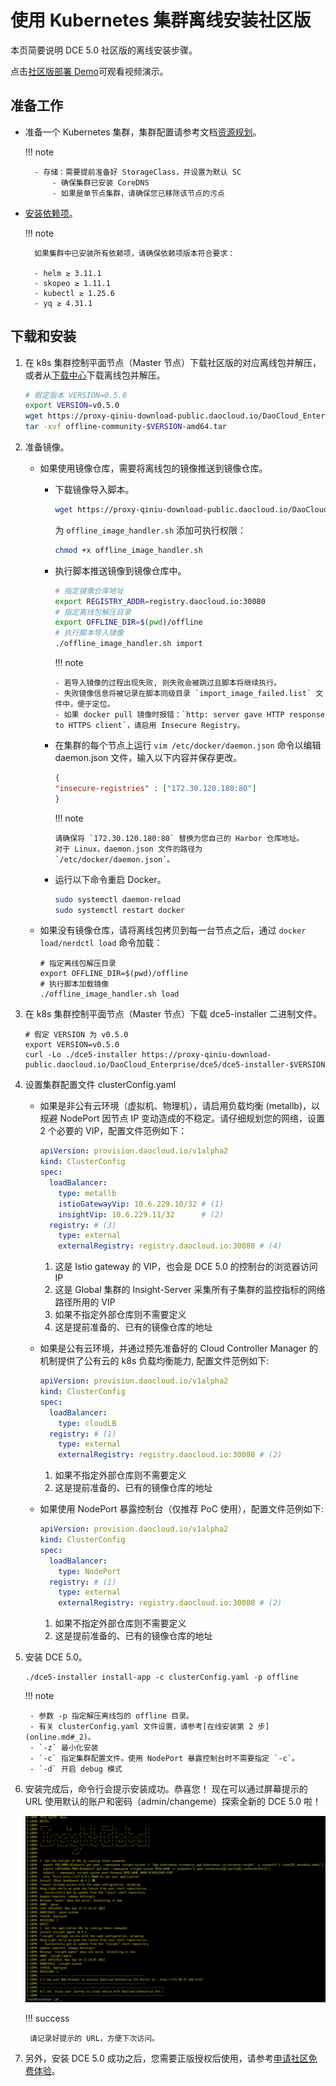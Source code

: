 # 使用 Kubernetes 集群离线安装社区版

本页简要说明 DCE 5.0 社区版的离线安装步骤。

点击[社区版部署 Demo](../../../videos/install.md)可观看视频演示。

## 准备工作

- 准备一个 Kubernetes 集群，集群配置请参考文档[资源规划](../resources.md)。

    !!! note

      	- 存储：需要提前准备好 StorageClass，并设置为默认 SC
            - 确保集群已安装 CoreDNS
            - 如果是单节点集群，请确保您已移除该节点的污点

- [安装依赖项](../../install-tools.md)。

    !!! note

        如果集群中已安装所有依赖项，请确保依赖项版本符合要求：
        
        - helm ≥ 3.11.1
        - skopeo ≥ 1.11.1
        - kubectl ≥ 1.25.6
        - yq ≥ 4.31.1

## 下载和安装

1. 在 k8s 集群控制平面节点（Master 节点）下载社区版的对应离线包并解压，或者从[下载中心](../../../download/dce5.md)下载离线包并解压。

    ```bash
    # 假定版本 VERSION=0.5.0
    export VERSION=v0.5.0
    wget https://proxy-qiniu-download-public.daocloud.io/DaoCloud_Enterprise/dce5/offline-community-$VERSION-amd64.tar
    tar -xvf offline-community-$VERSION-amd64.tar
    ```

2. 准备镜像。

    - 如果使用镜像仓库，需要将离线包的镜像推送到镜像仓库。

      - 下载镜像导入脚本。

          ```bash
          wget https://proxy-qiniu-download-public.daocloud.io/DaoCloud_Enterprise/dce5/offline_image_handler.sh
          ```

          为 `offline_image_handler.sh` 添加可执行权限：

          ```bash
          chmod +x offline_image_handler.sh
          ```

      - 执行脚本推送镜像到镜像仓库中。

        ```bash
        # 指定镜像仓库地址
        export REGISTRY_ADDR=registry.daocloud.io:30080
        # 指定离线包解压目录
        export OFFLINE_DIR=$(pwd)/offline
        # 执行脚本导入镜像
        ./offline_image_handler.sh import
        ```

        !!! note

            - 若导入镜像的过程出现失败, 则失败会被跳过且脚本将继续执行。
            - 失败镜像信息将被记录在脚本同级目录 `import_image_failed.list` 文件中，便于定位。
            - 如果 docker pull 镜像时报错：`http: server gave HTTP response to HTTPS client`，请启用 Insecure Registry。

      - 在集群的每个节点上运行 `vim /etc/docker/daemon.json` 命令以编辑 daemon.json 文件，输入以下内容并保存更改。

        ```json title="daemon.json"
        {
        "insecure-registries" : ["172.30.120.180:80"]
        }
        ```

        !!! note

            请确保将 `172.30.120.180:80` 替换为您自己的 Harbor 仓库地址。
            对于 Linux，daemon.json 文件的路径为 `/etc/docker/daemon.json`。

      - 运行以下命令重启 Docker。

          ```bash
          sudo systemctl daemon-reload
          sudo systemctl restart docker
          ```

    - 如果没有镜像仓库，请将离线包拷贝到每一台节点之后，通过 `docker load/nerdctl load` 命令加载：

        ```shell
        # 指定离线包解压目录
        export OFFLINE_DIR=$(pwd)/offline
        # 执行脚本加载镜像
        ./offline_image_handler.sh load
        ```

3. 在 k8s 集群控制平面节点（Master 节点）下载 dce5-installer 二进制文件。

    ```shell
    # 假定 VERSION 为 v0.5.0
    export VERSION=v0.5.0
    curl -Lo ./dce5-installer https://proxy-qiniu-download-public.daocloud.io/DaoCloud_Enterprise/dce5/dce5-installer-$VERSION
    ```

4. 设置集群配置文件 clusterConfig.yaml

    - 如果是非公有云环境（虚拟机、物理机），请启用负载均衡 (metallb)，以规避 NodePort 因节点 IP 变动造成的不稳定。请仔细规划您的网络，设置 2 个必要的 VIP，配置文件范例如下：

        ```yaml title="clusterConfig.yaml"
        apiVersion: provision.daocloud.io/v1alpha2
        kind: ClusterConfig
        spec:
          loadBalancer:
            type: metallb
            istioGatewayVip: 10.6.229.10/32 # (1)
            insightVip: 10.6.229.11/32      # (2)
          registry: # (3)
            type: external
            externalRegistry: registry.daocloud.io:30080 # (4)
        ```

        1. 这是 Istio gateway 的 VIP，也会是 DCE 5.0 的控制台的浏览器访问 IP
        2. 这是 Global 集群的 Insight-Server 采集所有子集群的监控指标的网络路径所用的 VIP
        3. 如果不指定外部仓库则不需要定义
        4. 这是提前准备的、已有的镜像仓库的地址

    - 如果是公有云环境，并通过预先准备好的 Cloud Controller Manager 的机制提供了公有云的 k8s 负载均衡能力, 配置文件范例如下:

        ```yaml title="clusterConfig.yaml"
        apiVersion: provision.daocloud.io/v1alpha2
        kind: ClusterConfig
        spec:
          loadBalancer:
            type: cloudLB
          registry: # (1)
            type: external
            externalRegistry: registry.daocloud.io:30080 # (2)
        ```

        1. 如果不指定外部仓库则不需要定义
        2. 这是提前准备的、已有的镜像仓库的地址

    - 如果使用 NodePort 暴露控制台（仅推荐 PoC 使用），配置文件范例如下:

        ```yaml title="clusterConfig.yaml"
        apiVersion: provision.daocloud.io/v1alpha2
        kind: ClusterConfig
        spec:
          loadBalancer:
            type: NodePort
          registry: # (1)
            type: external
            externalRegistry: registry.daocloud.io:30080 # (2)
        ```

        1. 如果不指定外部仓库则不需要定义
        2. 这是提前准备的、已有的镜像仓库的地址

5. 安装 DCE 5.0。

    ```shell
    ./dce5-installer install-app -c clusterConfig.yaml -p offline
    ```

    !!! note

        - 参数 -p 指定解压离线包的 offline 目录。
        - 有关 clusterConfig.yaml 文件设置，请参考[在线安装第 2 步](online.md#_2)。
        - `-z` 最小化安装
        - `-c` 指定集群配置文件。使用 NodePort 暴露控制台时不需要指定 `-c`。
        - `-d` 开启 debug 模式

6. 安装完成后，命令行会提示安装成功。恭喜您！
   现在可以通过屏幕提示的 URL 使用默认的账户和密码（admin/changeme）探索全新的 DCE 5.0 啦！

    ![安装成功](../../images/success.png)

    !!! success

        请记录好提示的 URL，方便下次访问。

7. 另外，安装 DCE 5.0 成功之后，您需要正版授权后使用，请参考[申请社区免费体验](../../../dce/license0.md)。
